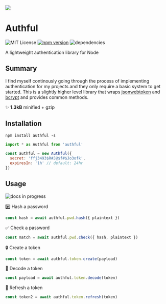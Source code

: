 ![](https://i.imgur.com/BtdQigB.png)

# Authful

![MIT License](https://img.shields.io/badge/license-MIT-blue.svg)
[![npm version](https://badge.fury.io/js/authful.svg)](https://badge.fury.io/js/authful)
![dependencies](https://david-dm.org/o8e/authful.svg)

A lightweight authentication library for Node

## Summary

I find myself continously going through the process of implementing authentication for my projects and they only require a basic system to get started. This is a slightly higher level library that wraps [jsonwebtoken](https://npmjs.com/package/jsonwebtoken) and [bcrypt](https://npmjs.com/package/bcrypt) and provides common methods.

:sparkles: **1.3kB** minified + gzip

## Installation

```
npm install authful -s
```

```js
import * as Authful from 'authful'

const authful = new Authful({
  secret: 'ffj3493$R#J@$f#$Jo3ofk',
  expiresIn: '1h' // default: 24hr
})
```

## Usage

![docs in progress](https://img.shields.io/badge/docs-in%20progress-orange.svg)

:hash: Hash a password

```js
const hash = await authful.pwd.hash({ plaintext })
```

:white_check_mark: Check a password

```js
const match = await authful.pwd.check({ hash, plaintext })
```

:lock: Create a token

```js
const token = await authful.token.create(payload)
```

:closed_lock_with_key: Decode a token

```js
const payload = await authful.token.decode(token)
```

:arrows_counterclockwise: Refresh a token

```js
const token2 = await authful.token.refresh(token)
```
